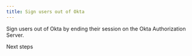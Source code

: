 ```yaml
---
title: Sign users out of Okta
---
```

Sign users out of Okta by ending their session on the Okta Authorization Server.

<StackSelector snippet="remotesignout"/>

<NextSectionLink>Next steps</NextSectionLink>